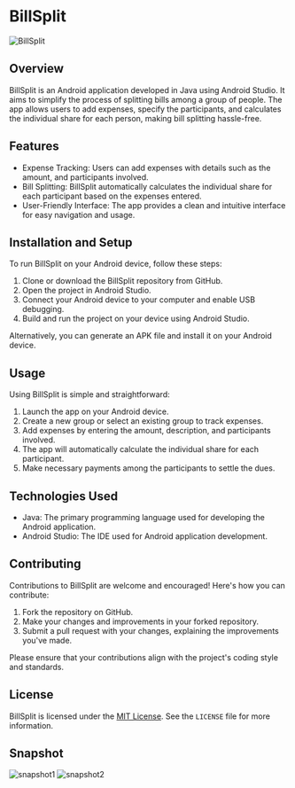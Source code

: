 # BillSplit

![BillSplit](https://github.com/username/repo/blob/main/billsplit_logo.png)

## Overview
BillSplit is an Android application developed in Java using Android Studio. It aims to simplify the process of splitting bills among a group of people. The app allows users to add expenses, specify the participants, and calculates the individual share for each person, making bill splitting hassle-free.

## Features
- Expense Tracking: Users can add expenses with details such as the amount, and participants involved.
- Bill Splitting: BillSplit automatically calculates the individual share for each participant based on the expenses entered.
- User-Friendly Interface: The app provides a clean and intuitive interface for easy navigation and usage.

## Installation and Setup
To run BillSplit on your Android device, follow these steps:

1. Clone or download the BillSplit repository from GitHub.
2. Open the project in Android Studio.
3. Connect your Android device to your computer and enable USB debugging.
4. Build and run the project on your device using Android Studio.

Alternatively, you can generate an APK file and install it on your Android device.

## Usage
Using BillSplit is simple and straightforward:

1. Launch the app on your Android device.
2. Create a new group or select an existing group to track expenses.
3. Add expenses by entering the amount, description, and participants involved.
4. The app will automatically calculate the individual share for each participant.
5. Make necessary payments among the participants to settle the dues.

## Technologies Used
- Java: The primary programming language used for developing the Android application.
- Android Studio: The IDE used for Android application development.

## Contributing
Contributions to BillSplit are welcome and encouraged! Here's how you can contribute:

1. Fork the repository on GitHub.
2. Make your changes and improvements in your forked repository.
3. Submit a pull request with your changes, explaining the improvements you've made.

Please ensure that your contributions align with the project's coding style and standards.

## License
BillSplit is licensed under the [MIT License](https://opensource.org/licenses/MIT). See the `LICENSE` file for more information.

## Snapshot

![snapshot1](https://user-images.githubusercontent.com/30592638/123993177-d93a0e00-d9e9-11eb-8ecc-cb01e720b78e.png)
![snapshot2](https://user-images.githubusercontent.com/30592638/123993302-f078fb80-d9e9-11eb-9bdb-71f1e4156112.png)



